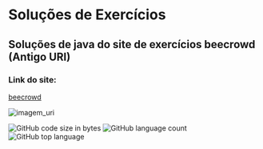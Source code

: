 # Soluções de Exercícios
## Soluções de java  do site de exercícios beecrowd (Antigo URI)
### Link do site:
[beecrowd](https://www.beecrowd.com.br/judge/pt/problems/view/1000)


![imagem_uri](https://github.com/dianadsn/beecrowd/blob/main/URI.png)

![GitHub code size in bytes](https://img.shields.io/github/languages/code-size/Prof-Diana/beecrowd)  ![GitHub language count](https://img.shields.io/github/languages/count/Prof-Diana/beecrowd)  ![GitHub top language](https://img.shields.io/github/languages/top/Prof-Diana/beecrowd)



